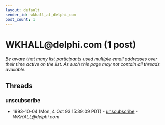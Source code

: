```yaml
---
layout: default
sender_id: wkhall_at_delphi_com
post_count: 1
---
```


# WKHALL<span>@</span>delphi.com (1 post)

_Be aware that many list participants used multiple email addresses over their time active on the list. As such this page may not contain all threads available._

## Threads

### unscubscribe
+ 1993-10-04 (Mon, 4 Oct 93 15:39:09 PDT) - [unscubscribe](/archive/1993/10/00f7a00744802bd5c4b0c281d557284d93f242d3a2f7c3480f74d673841c6c6d) - _WKHALL@delphi.com_

